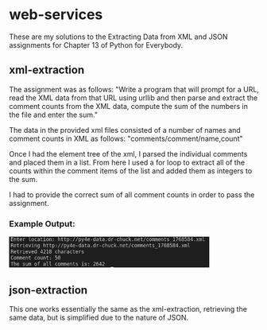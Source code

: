 # web-services
These are my solutions to the Extracting Data from XML and JSON assignments for Chapter 13 of Python for Everybody.

## xml-extraction
The assignment was as follows:
"Write a program that will prompt for a URL, read the XML data from that URL using urllib and then parse and extract the comment counts from the XML data, compute the sum of the numbers in the file and enter the sum."

The data in the provided xml files consisted of a number of names and comment counts in XML as follows: "comments/comment/name,count"

Once I had the element tree of the xml, I parsed the individual comments and placed them in a list. From here I used a for loop to extract all of the counts within the comment items of the list and added them as integers to the sum.

I had to provide the correct sum of all comment counts in order to pass the assignment.

### Example Output:

<img src="xml-output.png" width="80%">

## json-extraction
This one works essentially the same as the xml-extraction, retrieving the same data, but is simplified due to the nature of JSON.
